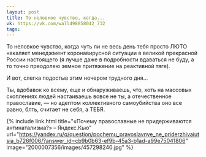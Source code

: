 ```yaml
---
layout: post
title: То неловкое чувство, когда...
vk: https://vk.com/wall498858042_732
tags:
---
```

То неловкое чувство, когда чуть ли не весь день тебя просто ЛЮТО накаляет менеджмент коронавирусной ситуации в великой прекрасной России настоящего (я лучше даже в подробности вдаваться не буду, а то точно преодолею земное притяжение на реактивной тяге). 

И вот, слегка подостыв этим ночером трудного дня... 

Ты, вдобавок ко всему, еще и обнаруживаешь, что, хоть на массовых скоплениях людей настаиваешь вовсе не ты, а отечественное православие, — но адептом коллективного самоубийства оно все равно, блть, считает не себя, а ТЕБЯ.

{% include link.html title="«Почему православные не придерживаются антинатализма?» – Яндекс.Кью" url="https://yandex.ru/q/question/pochemu_pravoslavnye_ne_priderzhivaiutsia_b726f006/?answer_id=cb9b0b63-ef9b-45a3-b1ad-a99e75041806" image="2000007356/images/457298240.jpg" %}